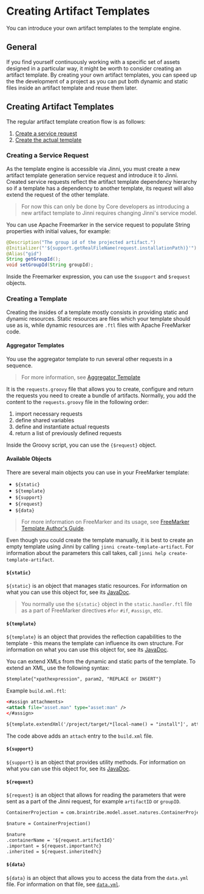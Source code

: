 # Creating Artifact Templates

You can introduce your own artifact templates to the template engine.

## General

If you find yourself continuously working with a specific set of assets designed in a particular way, it might be worth to consider creating an artifact template. By creating your own artifact templates, you can speed up the the development of a project as you can put both dynamic and static files inside an artifact template and reuse them later.

## Creating Artifact Templates

The regular artifact template creation flow is as follows:

1. [Create a service request](#creating-a-service-request)
2. [Create the actual template](#creating-a-template)

### Creating a Service Request

As the template engine is accessible via Jinni, you must create a new artifact template generation service request and introduce it to Jinni. Created service requests reflect the artifact template dependency hierarchy so if a template has a dependency to another template, its request will also extend the request of the other template.

> For now this can only be done by Core developers as introducing a new artifact template to Jinni requires changing Jinni's service model.

You can use Apache Freemarker in the service request to populate String properties with initial values, for example:

```java
@Description("The group id of the projected artifact.")
@Initializer("'${support.getRealFileName(request.installationPath)}'")
@Alias("gid")
String getGroupId();
void setGroupId(String groupId);
``` 

Inside the Freemarker expression, you can use the `$support` and `$request` objects.

### Creating a Template

Creating the insides of a template mostly consists in providing static and dynamic resources. Static resources are files which your template should use as is, while dynamic resources are `.ftl` files with Apache FreeMarker code.

#### Aggregator Templates

You use the aggregator template to run several other requests in a sequence.

> For more information, see [Aggregator Template](artifact_template_types.md#aggregator-template) 

It is the `requests.groovy` file that allows you to create, configure and return the requests you need to create a bundle of artifacts. Normally, you add the content to the `requests.groovy` file in the following order:

1. import necessary requests 
2. define shared variables
3. define and instantiate actual requests
4. return a list of previously defined requests

Inside the Groovy script, you can use the `{$request}` object.  

#### Available Objects

There are several main objects you can use in your FreeMarker template:

* `${static}`
* `${template}`
* `${support}`
* `${request}`
* `${data}`

> For more information on FreeMarker and its usage, see [FreeMarker Template Author's Guide](https://freemarker.apache.org/docs/dgui.html).

Even though you could create the template manually, it is best to create an empty template using Jinni by calling `jinni create-template-artifact`. For information about the parameters this call takes, call `jinni help create-template-artifact`.

#### `${static}`

`${static}` is an object that manages static resources. For information on what you can use this object for, see its [JavaDoc](javadoc:com.braintribe.template.processing.projection.support.StaticHandler).

> You normally use the `${static}` object in the `static.handler.ftl` file as a part of FreeMarker directives `#for` `#if`, `#assign`, etc.

#### `${template}`

`${template}` is an object that provides the reflection capabilities to the template - this means the template can influence its own structure. For information on what you can use this object for, see its [JavaDoc](javadoc:com.braintribe.template.processing.projection.support.TemplateHandler).

You can extend XMLs from the dynamic and static parts of the template. To extend an XML, use the following syntax:

```xml
$template{"xpathexpression", param2, "REPLACE or INSERT"}
```

Example `build.xml.ftl`:

```xml
<#assign attachments>
<attach file="asset.man" type="asset:man" />
</#assign>

${template.extendXml('/project/target/*[local-name() = "install"]', attachments, 'INSERT')}
```

The code above adds an `attach` entry to the `build.xml` file.

#### `${support}`

`${support}` is an object that provides utility methods. For information on what you can use this object for, see its [JavaDoc](javadoc:com.braintribe.template.processing.projection.support.TemplateSupport).

#### `${request}`

`${request}` is an object that allows for reading the parameters that were sent as a part of the Jinni request, for example `artifactID` or `groupID`.

```xml
ContainerProjection = com.braintribe.model.asset.natures.ContainerProjection

$nature = ContainerProjection()

$nature
.containerName = '${request.artifactId}'
.important = ${request.important?c}
.inherited = ${request.inherited?c}
```

#### `${data}`

`${data}` is an object that allows you to access the data from the `data.yml` file. For information on that file, see [`data.yml`](artifact_template_types.md#datayml).
